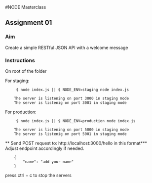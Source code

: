 #NODE Masterclass
## Assignment 01

### Aim
Create a simple RESTful JSON API with a welcome message


### Instructions
On root of the folder

For staging:
```
     $ node index.js || $ NODE_ENV=staging node index.js

    The server is listening on port 3000 in staging mode
    The server is listenig on port 3001 in staging mode
```

For production:
```
     $ node index.js || $ NODE_ENV=production node index.js

    The server is listening on port 5000 in staging mode
    The server is listenig on port 5001 in staging mode
```


** Send POST request to: http://localhost:3000/hello in this format***
Adjust endpoint accordingly if needed.

```
    {
        "name": "add your name"
    }

```

press ctrl + c to stop the servers



